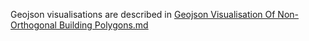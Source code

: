 Geojson visualisations are described in [Geojson Visualisation Of Non-Orthogonal Building Polygons.md](Geojson_Visualisation_Non_Orthogonal_Building_Polygons.md)
